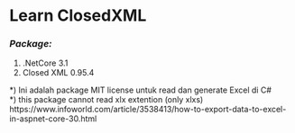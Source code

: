 # Learn ClosedXML
### <i>Package:</i>
<ol>
  <li>.NetCore 3.1</li>
  <li>Closed XML 0.95.4</li>
</ol>
*) Ini adalah package MIT license untuk read dan generate Excel di C#<br/>
*) this package cannot read xlx extention (only xlxs)
https://www.infoworld.com/article/3538413/how-to-export-data-to-excel-in-aspnet-core-30.html
